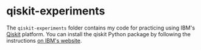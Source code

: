 # qiskit-experiments

The `qiskit-experiments` folder contains my code for practicing using IBM's [Qiskit] platform. You can install the 
qiskit Python package by following the instructions [on IBM's website][install].



[Qiskit]: https://quantum.cloud.ibm.com/docs/en/guides
[install]: https://quantum.cloud.ibm.com/docs/en/guides/install-qiskit#local
